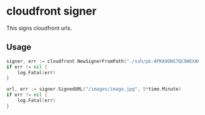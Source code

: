 # cloudfront signer

This signs cloudfront urls.

## Usage

```go
signer, err := cloudfront.NewSignerFromPath("./ssh/pk-APKA9ONS7QCOWEXAMPLE.pem", "APKA9ONS7QCOWEXAMPLE", "http://d111111abcdef8.cloudfront.net")
if err != nil {
	log.Fatal(err)
}

url, err := signer.SignedURL("/images/image.jpg", 5*time.Minute)
if err != nil {
	log.Fatal(err)
}
```
